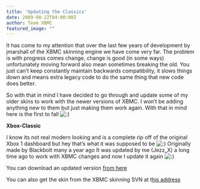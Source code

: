 ```yaml
---
title: 'Updating the Classics'
date: 2009-08-22T04:00:00Z
author: Team XBMC
featured_image: ""
---
```

It has come to my attention that over the last few years of development by jmarshall of the XBMC skinning engine we have come very far. The problem is with progress comes change, change is good (in some ways) unfortunately moving forward also mean sometimes breaking the old. You just can’t keep constantly maintain backwards compatibility, it slows things down and means extra legacy code to do the same thing that new code does better. 

 So with that in mind I have decided to go through and update some of my older skins to work with the newer versions of XBMC. I won’t be adding anything new to them but just making them work again. With that in mind here is the first to fall ![:)](/sites/default/files/uploads/icon_smile.gif)

 **Xbox-Classic** 

 I know its not real modern looking and is a complete rip off of the original Xbox 1 dashboard but hey that’s what it was supposed to be ![:)](/sites/default/files/uploads/icon_smile.gif) Originally made by Blackbolt many a year ago It was updated by me (Jezz\_X) a long time ago to work with XBMC changes and now I update it again ![:)](/sites/default/files/uploads/icon_smile.gif)

 You can download an updated version [from here](http://blackbolt.x-scene.com/skins/xbmc/xboxclassic/download/Xbox-Classic.rar)

 You can also get the skin from the XBMC skinning SVN at t[his address](https://svn.code.sf.net/p/xboxmediacenter/code/Xbox-Classic/)

 